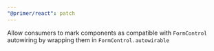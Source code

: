 ```yaml
---
"@primer/react": patch
---
```


Allow consumers to mark components as compatible with `FormControl` autowiring by wrapping them in `FormControl.autowirable`

<!-- Changed components: FormControl -->
